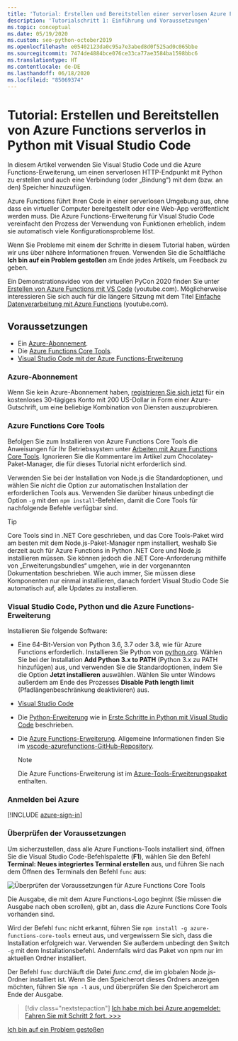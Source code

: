 ```yaml
---
title: 'Tutorial: Erstellen und Bereitstellen einer serverlosen Azure Functions-Instanz in Python mit Visual Studio Code'
description: 'Tutorialschritt 1: Einführung und Voraussetzungen'
ms.topic: conceptual
ms.date: 05/19/2020
ms.custom: seo-python-october2019
ms.openlocfilehash: e05402123da0c95a7e3abed8d0f525ad0c065bbe
ms.sourcegitcommit: 7474de4884bce076ce33ca77ae3584ba1598bbc6
ms.translationtype: HT
ms.contentlocale: de-DE
ms.lasthandoff: 06/18/2020
ms.locfileid: "85069374"
---
```

# <a name="tutorial-create-and-deploy-serverless-azure-functions-in-python-with-visual-studio-code"></a>Tutorial: Erstellen und Bereitstellen von Azure Functions serverlos in Python mit Visual Studio Code

In diesem Artikel verwenden Sie Visual Studio Code und die Azure Functions-Erweiterung, um einen serverlosen HTTP-Endpunkt mit Python zu erstellen und auch eine Verbindung (oder „Bindung“) mit dem (bzw. an den) Speicher hinzuzufügen.

Azure Functions führt Ihren Code in einer serverlosen Umgebung aus, ohne dass ein virtueller Computer bereitgestellt oder eine Web-App veröffentlicht werden muss. Die Azure Functions-Erweiterung für Visual Studio Code vereinfacht den Prozess der Verwendung von Funktionen erheblich, indem sie automatisch viele Konfigurationsprobleme löst.

Wenn Sie Probleme mit einem der Schritte in diesem Tutorial haben, würden wir uns über nähere Informationen freuen. Verwenden Sie die Schaltfläche **Ich bin auf ein Problem gestoßen** am Ende jedes Artikels, um Feedback zu geben.

Ein Demonstrationsvideo von der virtuellen PyCon 2020 finden Sie unter <a href="https://www.youtube.com/watch?v=9bMsdBYy-D0&feature=youtu.be&ocid=AID3006292" target="_blank">Erstellen von Azure Functions mit VS Code</a> (youtube.com). Möglicherweise interessieren Sie sich auch für die längere Sitzung mit dem Titel <a href="https://www.youtube.com/watch?v=PV7iy6FPjAY&feature=youtu.be&t=13&ocid=AID3006292" target="_blank">Einfache Datenverarbeitung mit Azure Functions</a> (youtube.com). 

## <a name="prerequisites"></a>Voraussetzungen

- Ein [Azure-Abonnement](#azure-subscription).
- Die [Azure Functions Core Tools](#azure-functions-core-tools).
- [Visual Studio Code mit der Azure Functions-Erweiterung](#visual-studio-code-python-and-the-azure-functions-extension)

### <a name="azure-subscription"></a>Azure-Abonnement

Wenn Sie kein Azure-Abonnement haben, [registrieren Sie sich jetzt](https://azure.microsoft.com/free/?utm_source=campaign&utm_campaign=vscode-tutorial-functions-extension&mktingSource=vscode-tutorial-functions-extension) für ein kostenloses 30-tägiges Konto mit 200 US-Dollar in Form einer Azure-Gutschrift, um eine beliebige Kombination von Diensten auszuprobieren.

### <a name="azure-functions-core-tools"></a>Azure Functions Core Tools

Befolgen Sie zum Installieren von Azure Functions Core Tools die Anweisungen für Ihr Betriebssystem unter [Arbeiten mit Azure Functions Core Tools](/azure/azure-functions/functions-run-local#v2). Ignorieren Sie die Kommentare im Artikel zum Chocolatey-Paket-Manager, die für dieses Tutorial nicht erforderlich sind.

Verwenden Sie bei der Installation von Node.js die Standardoptionen, und wählen Sie *nicht* die Option zur automatischen Installation der erforderlichen Tools aus.  Verwenden Sie darüber hinaus unbedingt die Option `-g` mit den `npm install`-Befehlen, damit die Core Tools für nachfolgende Befehle verfügbar sind.

> [!TIP]
> Core Tools sind in .NET Core geschrieben, und das Core Tools-Paket wird am besten mit dem Node.js-Paket-Manager npm installiert, weshalb Sie derzeit auch für Azure Functions in Python .NET Core und Node.js installieren müssen. Sie können jedoch die .NET Core-Anforderung mithilfe von „Erweiterungsbundles“ umgehen, wie in der vorgenannten Dokumentation beschrieben. Wie auch immer, Sie müssen diese Komponenten nur einmal installieren, danach fordert Visual Studio Code Sie automatisch auf, alle Updates zu installieren.

### <a name="visual-studio-code-python-and-the-azure-functions-extension"></a>Visual Studio Code, Python und die Azure Functions-Erweiterung

Installieren Sie folgende Software:

- Eine 64-Bit-Version von Python 3.6, 3.7 oder 3.8, wie für Azure Functions erforderlich. Installieren Sie Python von [python.org](https://www.python.org/downloads). Wählen Sie bei der Installation **Add Python 3.x to PATH** (Python 3.x zu PATH hinzufügen) aus, und verwenden Sie die Standardoptionen, indem Sie die Option **Jetzt installieren** auswählen. Wählen Sie unter Windows außerdem am Ende des Prozesses **Disable Path length limit** (Pfadlängenbeschränkung deaktivieren) aus.
- [Visual Studio Code](https://code.visualstudio.com/)
- Die [Python-Erweiterung](https://marketplace.visualstudio.com/items?itemName=ms-python.python) wie in [Erste Schritte in Python mit Visual Studio Code](https://code.visualstudio.com/docs/python/python-tutorial) beschrieben.
- Die [Azure Functions-Erweiterung](https://marketplace.visualstudio.com/items?itemName=ms-azuretools.vscode-azurefunctions). Allgemeine Informationen finden Sie im [vscode-azurefunctions-GitHub-Repository](https://github.com/Microsoft/vscode-azurefunctions).

    > [!NOTE]
    > Die Azure Functions-Erweiterung ist im [Azure-Tools-Erweiterungspaket](https://marketplace.visualstudio.com/items?itemName=ms-vscode.vscode-node-azure-pack) enthalten.

### <a name="sign-in-to-azure"></a>Anmelden bei Azure

[!INCLUDE [azure-sign-in](includes/azure-sign-in.md)]

### <a name="verify-prerequisites"></a>Überprüfen der Voraussetzungen

Um sicherzustellen, dass alle Azure Functions-Tools installiert sind, öffnen Sie die Visual Studio Code-Befehlspalette (**F1**), wählen Sie den Befehl **Terminal: Neues integriertes Terminal erstellen** aus, und führen Sie nach dem Öffnen des Terminals den Befehl `func` aus:

![Überprüfen der Voraussetzungen für Azure Functions Core Tools](media/tutorial-vs-code-serverless-python/check-azure-functions-tools-prerequisites-in-visual-studio-code.png)

Die Ausgabe, die mit dem Azure Functions-Logo beginnt (Sie müssen die Ausgabe nach oben scrollen), gibt an, dass die Azure Functions Core Tools vorhanden sind.

Wird der Befehl `func` nicht erkannt, führen Sie `npm install -g azure-functions-core-tools` erneut aus, und vergewissern Sie sich, dass die Installation erfolgreich war. Verwenden Sie außerdem unbedingt den Switch `-g` mit dem Installationsbefehl. Andernfalls wird das Paket von npm nur im aktuellen Ordner installiert.

Der Befehl `func` durchläuft die Datei *func.cmd*, die im globalen Node.js-Ordner installiert ist. Wenn Sie den Speicherort dieses Ordners anzeigen möchten, führen Sie `npm -l` aus, und überprüfen Sie den Speicherort am Ende der Ausgabe.

> [!div class="nextstepaction"]
> [Ich habe mich bei Azure angemeldet: Fahren Sie mit Schritt 2 fort. >>>](tutorial-vs-code-serverless-python-02.md)

[Ich bin auf ein Problem gestoßen](https://www.research.net/r/PWZWZ52?tutorial=vscode-functions-python&step=01-verify-prerequisites)

